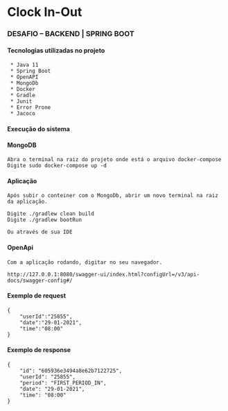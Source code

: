 # Clock In-Out

### DESAFIO – BACKEND | SPRING BOOT

#### Tecnologias utilizadas no projeto
``` 
 * Java 11
 * Spring Boot
 * OpenAPI
 * MongoDb
 * Docker
 * Gradle
 * Junit
 * Error Prone
 * Jacoco
``` 

#### Execução do sistema

#### MongoDB
```  
Abra o terminal na raiz do projeto onde está o arquivo docker-compose
Digite sudo docker-compose up -d
``` 

#### Aplicação
``` 
Após subir o conteiner com o MongoDb, abrir um novo terminal na raiz da aplicação.

Digite ./gradlew clean build
Digite ./gradlew bootRun

Ou através de sua IDE
```  

#### OpenApi
```
Com a aplicação rodando, digitar no seu navegador.

http://127.0.0.1:8080/swagger-ui/index.html?configUrl=/v3/api-docs/swagger-config#/
``` 

#### Exemplo de request
```
{
    "userId":"25855",
    "date":"29-01-2021",
    "time":"08:00"
}
```

#### Exemplo de response
```
{
    "id": "605936e3494a8e62b7122725",
    "userId": "25855",
    "period": "FIRST_PERIOD_IN",
    "date": "29-01-2021",
    "time": "08:00"
}
```


